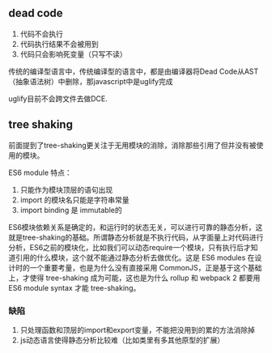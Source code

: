 ## dead code

1. 代码不会执行
2. 代码执行结果不会被用到
3. 代码只会影响死变量（只写不读）

传统的编译型语言中，传统编译型的语言中，都是由编译器将Dead Code从AST（抽象语法树）中删除，那javascript中是uglify完成

uglify目前不会跨文件去做DCE.

## tree shaking
前面提到了tree-shaking更关注于无用模块的消除，消除那些引用了但并没有被使用的模块。

ES6 module 特点：
1. 只能作为模块顶层的语句出现
2. import 的模块名只能是字符串常量
3. import binding 是 immutable的

ES6模块依赖关系是确定的，和运行时的状态无关，可以进行可靠的静态分析，这就是tree-shaking的基础。所谓静态分析就是不执行代码，从字面量上对代码进行分析，ES6之前的模块化，比如我们可以动态require一个模块，只有执行后才知道引用的什么模块，这个就不能通过静态分析去做优化。这是 ES6 modules 在设计时的一个重要考量，也是为什么没有直接采用 CommonJS，正是基于这个基础上，才使得 tree-shaking 成为可能，这也是为什么 rollup 和 webpack 2 都要用 ES6 module syntax 才能 tree-shaking。


### 缺陷
1. 只处理函数和顶层的import和export变量，不能把没用到的累的方法消除掉
2. js动态语言使得静态分析比较难（比如类里有多其他原型的扩展）
